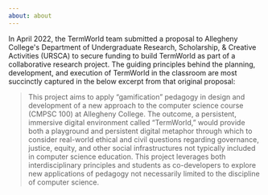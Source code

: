 ```yaml
---
about: about
---
```


In April 2022, the TermWorld team submitted a proposal to Allegheny College's Department of Undergraduate Research, Scholarship, & Creative Activities (URSCA) to secure funding 
to build TermWorld as part of a collaborative research project. The guiding principles behind the planning, development, and execution of TermWorld  in the classroom 
are most succinctly captured in the below excerpt from that original proposal:

> This project aims to apply “gamification” pedagogy in design and development of a new
> approach to the computer science course (CMPSC 100) at Allegheny College. The outcome, a
> persistent, immersive digital environment called “TermWorld,” would provide both a playground
> and persistent digital metaphor through which to consider real-world ethical and civil questions
> regarding governance, justice, equity, and other social infrastructures not typically included in
> computer science education. This project leverages both interdisciplinary principles and students
> as co-developers to explore new applications of pedagogy not necessarily limited to the
> discipline of computer science.

